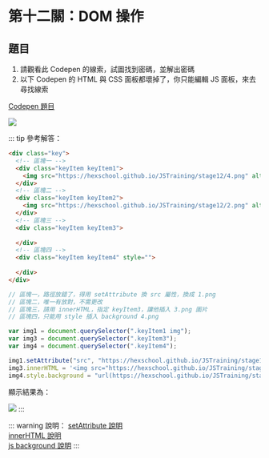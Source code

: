 # 第十二關：DOM 操作

## 題目

1. 請觀看此 Codepen 的線索，試圖找到密碼，並解出密碼
2. 以下 Codepen 的 HTML 與 CSS 面板都壞掉了，你只能編輯 JS 面板，來去尋找線索

[Codepen 題目](https://codepen.io/liao/pen/dyGpqGX?editors=1010)

<img src="https://i.imgur.com/fFknKA0.png" />

::: tip 參考解答：
``` html
<div class="key">
  <!-- 區塊一 -->
  <div class="keyItem keyItem1">
    <img src="https://hexschool.github.io/JSTraining/stage12/4.png" alt="">
  </div>
  <!-- 區塊二 -->
  <div class="keyItem keyItem2">
    <img src="https://hexschool.github.io/JSTraining/stage12/2.png" alt="">
  </div>
  <!-- 區塊三 -->
  <div class="keyItem keyItem3">
    
  </div>
  <!-- 區塊四 -->
  <div class="keyItem keyItem4" style="">
    
  </div>
</div>
```

``` js
// 區塊一，路徑放錯了，得用 setAttribute 換 src 屬性，換成 1.png
// 區塊二，唯一有放對，不需更改
// 區塊三，請用 innerHTML，指定 keyItem3，讓他插入 3.png 圖片
// 區塊四，只能用 style 插入 background 4.png

var img1 = document.querySelector(".keyItem1 img");
var img3 = document.querySelector(".keyItem3");
var img4 = document.querySelector(".keyItem4");

img1.setAttribute("src", "https://hexschool.github.io/JSTraining/stage12/1.png");
img3.innerHTML = '<img src="https://hexschool.github.io/JSTraining/stage12/3.png">';
img4.style.background = "url(https://hexschool.github.io/JSTraining/stage12/4.png)";
```

顯示結果為：

<img src="/js-vue-press/image/twelve.png" />
:::

::: warning 說明：
[setAttribute 說明](https://developer.mozilla.org/zh-CN/docs/Web/API/Element/setAttribute)<br />
[innerHTML 說明](https://developer.mozilla.org/zh-TW/docs/Web/API/Element/innerHTML)<br />
[js background 說明](https://www.w3schools.com/jsref/prop_style_background.asp)
:::
